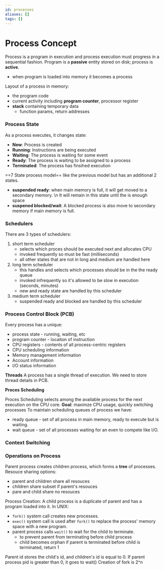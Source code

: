 ```yaml
---
id: processes
aliases: []
tags: []
---
```


# Process Concept

Process is a program in execution and process execution must progress in a sequential fashion.
Program is a **passive** entity stored on disk; process is **active**.

- when program is loaded into memory it becomes a process

Layout of a process in memory:

- the program code
- current activity including **program counter**, processor register
- **stack** containing temporary data
  - function params, return addresses

### Process State

As a process executes, it changes state:

- **New**: Process is created
- **Running**: Instructions are being executed
- **Waiting**: The process is waiting for some event
- **Ready**: The process is waiting to be assigned to a process
- **Terminated**: The process has finsihed execution

==7 State process model== like the previous model but has an additional 2 states.

- **suspended ready**: when main memory is full, it will get moved to a secondary memory. \n
  It will remain in this state until the is enough space
- **suspened blocked/wait**: A blocked process is also move to secondary memory if main memory is full.

### Schedulers

There are 3 types of schedulers:

1. short term scheduler
   - selects which proces should be executed next and allocates CPU
   - invoked frequently so must be fast (milliseconds)
   - all other states that are not in long and medium are handled here
2. long term scheduler
   - this handles and selects which processes should be in the the ready queue
   - invoked infrequently so it's allowed to be slow in execution (seconds, minutes)
   - new and ready state are handled by this scheduler
3. medium term scheduler
   - suspended ready and blocked are handled by this scheduler

### Process Control Block (PCB)

Every process has a unique:

- process state - running, waiting, etc
- program counter - locaiton of instruction
- CPU registers - contents of all process-centric registers
- CPU scheduling information
- Memory management information
- Account information
- I/O status information

**Threads**
A process has a single thread of execution.
We need to store thread details in PCB.

**Proces Scheduling**

Proces Scheduling selects among the available process for the next execution on the CPU core.
**Goal**: maximze CPU usage, quickly switching processes
To maintain scheduling queues of process we have:

- ready queue - set of all process in main memory, ready to execute but is waiting.
- wait queue - set of all processes waiting for an even to compete like I/O.

### Context Switching

### Operations on Process

Parent process creates children process, which forms a **tree** of processes.
Resouce sharing options:

- parent and children share all resouces
- children share subset if parent's resouces
- pare and child share no resouces

Process Creation:
A child process is a duplicate of parent and has a program loaded into it.
In UNIX:

- `fork()` system call creates new processes.
- `exec()` system call is used after `fork()` to replace the process' memory space with a new program.
- parent process calls `wait()` to wait for the child to terminate.
  - to prevent parent from terminating before child process
  - child becomes orphan if parent is terminated before child is terminated, return 1

Parent id stores the child's id, and children's id is equal to 0.
If parent process pid is greater than 0, it goes to wait()
Creation of fork is 2^n
